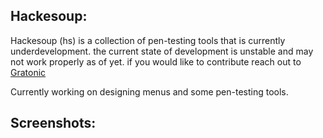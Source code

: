 ## Hackesoup:

Hackesoup (hs) is a collection of pen-testing tools that is currently underdevelopment. the current state of development is unstable and may not work properly as of yet. if you would like to contribute reach out to [Gratonic](https://github.com/Gratonic)

Currently working on designing menus and some pen-testing tools. 

## Screenshots:


